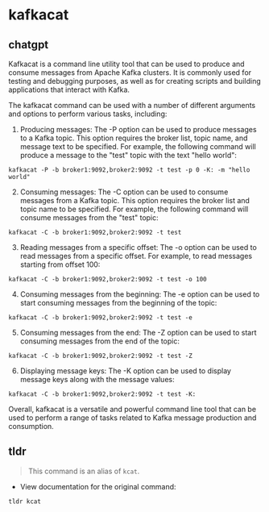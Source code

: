 # kafkacat 
## chatgpt 
Kafkacat is a command line utility tool that can be used to produce and consume messages from Apache Kafka clusters. It is commonly used for testing and debugging purposes, as well as for creating scripts and building applications that interact with Kafka.

The kafkacat command can be used with a number of different arguments and options to perform various tasks, including:

1. Producing messages: The -P option can be used to produce messages to a Kafka topic. This option requires the broker list, topic name, and message text to be specified. For example, the following command will produce a message to the "test" topic with the text "hello world":

```
kafkacat -P -b broker1:9092,broker2:9092 -t test -p 0 -K: -m "hello world"
```

2. Consuming messages: The -C option can be used to consume messages from a Kafka topic. This option requires the broker list and topic name to be specified. For example, the following command will consume messages from the "test" topic:

```
kafkacat -C -b broker1:9092,broker2:9092 -t test
```

3. Reading messages from a specific offset: The -o option can be used to read messages from a specific offset. For example, to read messages starting from offset 100:

```
kafkacat -C -b broker1:9092,broker2:9092 -t test -o 100
```

4. Consuming messages from the beginning: The -e option can be used to start consuming messages from the beginning of the topic:

```
kafkacat -C -b broker1:9092,broker2:9092 -t test -e
```

5. Consuming messages from the end: The -Z option can be used to start consuming messages from the end of the topic:

```
kafkacat -C -b broker1:9092,broker2:9092 -t test -Z
```

6. Displaying message keys: The -K option can be used to display message keys along with the message values:

```
kafkacat -C -b broker1:9092,broker2:9092 -t test -K:
```

Overall, kafkacat is a versatile and powerful command line tool that can be used to perform a range of tasks related to Kafka message production and consumption. 

## tldr 
 
> This command is an alias of `kcat`.

- View documentation for the original command:

`tldr kcat`
